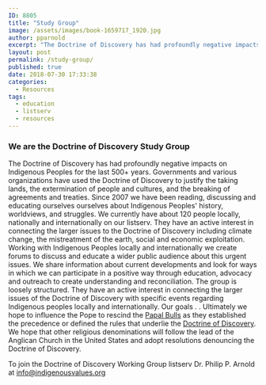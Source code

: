 ```yaml
---
ID: 8805
title: "Study Group"
image: /assets/images/book-1659717_1920.jpg
author: pparnold
excerpt: "The Doctrine of Discovery has had profoundly negative impacts on Indigenous Peoples for the last 500+ years. Governments and various organizations have used the Doctrine of Discovery to justify the taking lands, the extermination of people and cultures, and the breaking of agreements and treaties. Since 2007 we have been reading, discussing and educating ourselves ourselves about Indigenous Peoples' history, worldviews, and struggles."
layout: post
permalink: /study-group/
published: true
date: 2018-07-30 17:33:38
categories:
  - Resources
tags:
  - education
  - listserv
  - resources
---
```

### We are the Doctrine of Discovery Study Group

The Doctrine of Discovery has had profoundly negative impacts on Indigenous Peoples for the last 500+ years. Governments and various organizations have used the Doctrine of Discovery to justify the taking lands, the extermination of people and cultures, and the breaking of agreements and treaties. Since 2007 we have been reading, discussing and educating ourselves ourselves about Indigenous Peoples' history, worldviews, and struggles. We currently have about 120 people locally, nationally and internationally on our listserv. They have an active interest in connecting the larger issues to the Doctrine of Discovery including climate change, the mistreatment of the earth, social and economic exploitation. Working with Indigenous Peoples locally and internationally we create forums to discuss and educate a wider public audience about this urgent issues. We share information about current developments and look for ways in which we can participate in a positive way through education, advocacy and outreach to create understanding and reconciliation. The group is loosely structured. They have an active interest in connecting the larger issues of the Doctrine of Discovery with specific events regarding Indigenous peoples locally and internationally. Our goals . . Ultimately we hope to influence the Pope to rescind the [Papal Bulls](/papal-bulls/) as they established the precedence or defined the rules that underlie the [Doctrine of Discovery](/what-is-the-doctrine-of-discovery/). We hope that other religious denominations will follow the lead of the Anglican Church in the United States and adopt resolutions denouncing the Doctrine of Discovery.  

To join the Doctrine of Discovery Working Group listserv Dr. Philip P. Arnold at info@indigenousvalues.org
